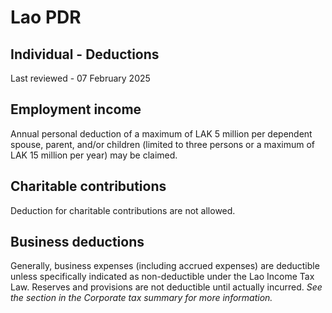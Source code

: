 # Lao PDR
## Individual - Deductions
Last reviewed - 07 February 2025
## Employment income
Annual personal deduction of a maximum of LAK 5 million per dependent spouse, parent, and/or children (limited to three persons or a maximum of LAK 15 million per year) may be claimed.
## Charitable contributions
Deduction for charitable contributions are not allowed.
## Business deductions
Generally, business expenses (including accrued expenses) are deductible unless specifically indicated as non-deductible under the Lao Income Tax Law. Reserves and provisions are not deductible until actually incurred. _See the_ _section in the Corporate tax summary for more information._
